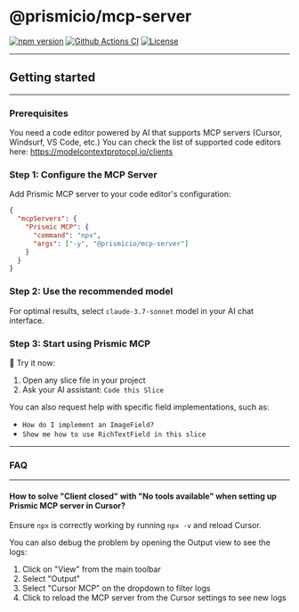 # @prismicio/mcp-server

[![npm version][npm-version-src]][npm-version-href]
[![Github Actions CI][github-actions-ci-src]][github-actions-ci-href]
[![License][license-src]][license-href]

---

## Getting started

---

### Prerequisites

You need a code editor powered by AI that supports MCP servers (Cursor, Windsurf, VS Code, etc.)
You can check the list of supported code editors here: https://modelcontextprotocol.io/clients

### Step 1: Configure the MCP Server

Add Prismic MCP server to your code editor's configuration:

```json
{
  "mcpServers": {
    "Prismic MCP": {
      "command": "npx",
      "args": ["-y", "@prismicio/mcp-server"]
    }
  }
}
```

### Step 2: Use the recommended model

For optimal results, select `claude-3.7-sonnet` model in your AI chat interface.

### Step 3: Start using Prismic MCP

🚀 Try it now:

1. Open any slice file in your project
2. Ask your AI assistant: `Code this Slice`

You can also request help with specific field implementations, such as:

- `How do I implement an ImageField?`
- `Show me how to use RichTextField in this slice`

---

### FAQ

---

#### How to solve "Client closed" with "No tools available" when setting up Prismic MCP server in Cursor?

Ensure `npx` is correctly working by running `npx -v` and reload Cursor.

You can also debug the problem by opening the Output view to see the logs:

1. Click on "View" from the main toolbar
2. Select "Output"
3. Select "Cursor MCP" on the dropdown to filter logs
4. Click to reload the MCP server from the Cursor settings to see new logs

<!-- Badges -->

[npm-version-src]: https://img.shields.io/npm/v/@prismicio/mcp-server/latest.svg
[npm-version-href]: https://npmjs.com/package/@prismicio/mcp-server
[github-actions-ci-src]: https://github.com/prismicio/prismic-mcp-server/workflows/ci/badge.svg
[github-actions-ci-href]: https://github.com/prismicio/prismic-mcp-server/actions?query=workflow%3Aci
[license-src]: https://img.shields.io/npm/l/@prismicio/mcp-server.svg
[license-href]: https://npmjs.com/package/@prismicio/mcp-server
